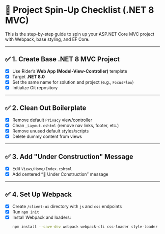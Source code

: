 # 🚀 Project Spin-Up Checklist (.NET 8 MVC)

This is the step-by-step guide to spin up your ASP.NET Core MVC project with Webpack, base styling, and EF Core.

---

## ✅ 1. Create Base .NET 8 MVC Project

- [x] Use Rider’s **Web App (Model-View-Controller)** template
- [x] Target **.NET 8.0**
- [x] Set the same name for solution and project (e.g., `FocusFlow`)
- [x] Initialize Git repository

---

## ✅ 2. Clean Out Boilerplate

- [x] Remove default `Privacy` view/controller
- [x] Clean `_Layout.cshtml` (remove nav links, footer, etc.)
- [x] Remove unused default styles/scripts
- [x] Delete dummy content from views

---

## ✅ 3. Add "Under Construction" Message

- [x] Edit `Views/Home/Index.cshtml`
- [x] Add centered “🚧 Under Construction” message

---

## ✅ 4. Set Up Webpack

- [x] Create `/client-ui` directory with `js` and `css` endpoints
- [x] Run `npm init`
- [x] Install Webpack and loaders:
  ```bash
  npm install --save-dev webpack webpack-cli css-loader style-loader
  ```
